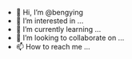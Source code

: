 - 👋 Hi, I’m @bengying
- 👀 I’m interested in ...
- 🌱 I’m currently learning ...
- 💞️ I’m looking to collaborate on ...
- 📫 How to reach me ...

<!---
bengying/bengying is a ✨ special ✨ repository because its `README.md` (this file) appears on your GitHub profile.
You can click the Preview link to take a look at your changes.
--->
